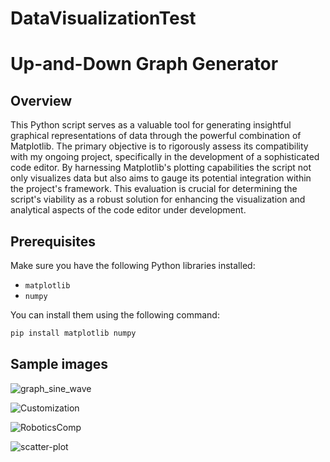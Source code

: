 ﻿# DataVisualizationTest
# Up-and-Down Graph Generator

## Overview

This Python script serves as a valuable tool for generating insightful graphical representations of data through the powerful combination of Matplotlib. The primary objective is to rigorously assess its compatibility with my ongoing project, specifically in the development of a sophisticated code editor. By harnessing Matplotlib's plotting capabilities the script not only visualizes data but also aims to gauge its potential integration within the project's framework. This evaluation is crucial for determining the script's viability as a robust solution for enhancing the visualization and analytical aspects of the code editor under development.

## Prerequisites

Make sure you have the following Python libraries installed:

- `matplotlib`
- `numpy`

You can install them using the following command:

```bash
pip install matplotlib numpy
```

## Sample images
![graph_sine_wave](https://github.com/ron3545/DataVisualizationTest/assets/86136180/10f6774f-9a17-4568-bea3-81eaec5226e1)

![Customization](https://github.com/ron3545/DataVisualizationTest/assets/86136180/40e7c876-68f9-45c5-ad54-30a037a49b8c)

![RoboticsComp](https://github.com/ron3545/DataVisualizationTest/assets/86136180/3c634eca-3a1d-44d5-bebb-d06c833919b7)

![scatter-plot](https://github.com/ron3545/DataVisualizationTest/assets/86136180/858f1d86-a09a-4b85-89c1-0ac34ef3a1d7)
